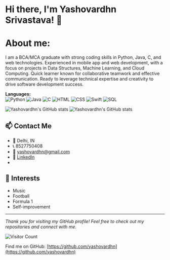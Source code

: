 # Hi there, I'm Yashovardhn Srivastava! 👋

# About me:

I am a BCA/MCA graduate with strong coding skills in Python, Java, C, and web technologies. Experienced in mobile app and web development, with a focus on projects in Data Structures, Machine Learning, and Cloud Computing. Quick learner known for collaborative teamwork and effective communication. Ready to leverage technical expertise and creativity to drive software development success.


**Languages:**  
![Python](https://img.shields.io/badge/Python-3776AB?style=color&logo=python&logoColor=multi) 
![Java](https://img.shields.io/badge/Java-007396?style=flat&logo=java&logoColor=white) 
![C](https://img.shields.io/badge/C-00599C?style=flat&logo=c&logoColor=white) 
![HTML](https://img.shields.io/badge/HTML5-E34F26?style=flat&logo=html5&logoColor=white) 
![CSS](https://img.shields.io/badge/CSS3-1572B6?style=flat&logo=css3&logoColor=white) 
![Swift](https://img.shields.io/badge/Swift-FA7343?style=flat&logo=swift&logoColor=white) 
![SQL](https://img.shields.io/badge/SQL-4479A1?style=flat&logo=postgresql&logoColor=white)


![Yashovardhn's GitHub stats](https://github-readme-stats.vercel.app/api/top-langs/?username=yashovardhn&layout=compact&hide=php&langs_count=8)
![Yashovardhn's GitHub stats](https://github-readme-stats.vercel.app/api?username=yashovardhn&show_icons=true&theme=radical)

## 📫 Contact Me

- 📍 Delhi, IN
- 📞 8527750408
- 📧 yashovardhn@gmail.com
- 💼 [LinkedIn](https://linkedin.com/in/yashovardhn)
- 
## 🎸 Interests

- Music
- Football
- Formula 1
- Self-improvement

---

*Thank you for visiting my GitHub profile! Feel free to check out my repositories and connect with me.* 

![Visitor Count](https://visitor-badge.laobi.icu/badge?page_id=yashovardhn)

Find me on GitHub: [https://github.com/yashovardhn](https://github.com/yashovardhn)

